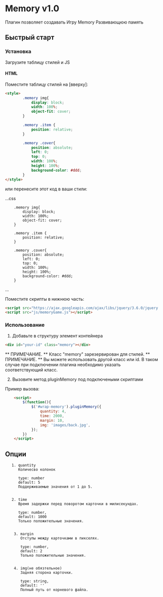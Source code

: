 # Memory v1.0

Плагин позволяет создавать Игру Memory
Развивающюю память

## Быстрый старт

### Установка

Загрузите таблицу стилей и JS

#### HTML

Поместите  таблицу стилей на [вверху]:

```html
<style>
        .memory img{
            display: block;
            width: 100%;
            object-fit: cover;
        }

        .memory .item {
            position: relative;
        }

        .memory .cover{
            position: absolute;
            left: 0;
            top: 0;
            width: 100%;
            height: 100%;
            background-color: #ddd;
        }
</style>
```

или перенесите этот код в ваши стили:

...css

        .memory img{
            display: block;
            width: 100%;
            object-fit: cover;
        }

        .memory .item {
            position: relative;
        }

        .memory .cover{
            position: absolute;
            left: 0;
            top: 0;
            width: 100%;
            height: 100%;
            background-color: #ddd;
        }
...

Поместите скрипты в нижнюю часть: 

```html
<script src="https://ajax.googleapis.com/ajax/libs/jquery/3.6.0/jquery.min.js"></script>
<script src="js/memoryGame.js"></script>
```

### Использование
1. Добавьте в структуру элемент контейнера 

```HTML
<div id="your-id" class="memory"></div>
```

** ПРИМЕЧАНИЕ. ** Класс "memory" зарезервирован для стилей.
** ПРИМЕЧАНИЕ. ** Вы можете использовать другой класс или id. В таком случае при подключении плагина необходимо указать соответствующий класс.


2. Вызовите метод pluginMemory под подключеными скриптами

Пример вызова:
```html
    <script>
        $(function(){
            $('#wrap-memory').pluginMemory({
                quantity: 4,
                time: 2000,
                margin: 10,
                img: 'images/back.jpg',
            });
        })
    </script>
```

## Опции
```
   1. quantity
      Количесво колонок

      type: number
      default: 5
      Поддерживаемые значения от 1 до 5.
      

   2. time
      Время задержки перед поворотом карточки в милисекундах.
      
      type: number,
      default: 1000
      Только положительные значения.


    3. margin
       Отступы между карточками в пикселях.

       type: number,
       default: 2
       Только положительные значения.

    
    4. img(не обязтельное)
       Задняя сторона карточки.

       type: string,
       default: ''
       Полный путь от корневого файла.
```
